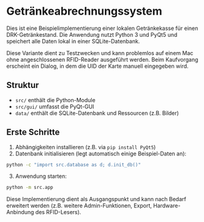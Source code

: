# Getränkeabrechnungssystem

Dies ist eine Beispielimplementierung einer lokalen Getränkekasse für einen DRK-Getränkestand.
Die Anwendung nutzt Python 3 und PyQt5 und speichert alle Daten lokal in einer SQLite-Datenbank.

Diese Variante dient zu Testzwecken und kann problemlos auf einem Mac ohne angeschlossenen RFID-Reader ausgeführt werden.
Beim Kaufvorgang erscheint ein Dialog, in dem die UID der Karte manuell eingegeben wird.

## Struktur

- `src/` enthält die Python-Module
- `src/gui/` umfasst die PyQt-GUI
- `data/` enthält die SQLite-Datenbank und Ressourcen (z.B. Bilder)

## Erste Schritte

1. Abhängigkeiten installieren (z.B. via `pip install PyQt5`)
2. Datenbank initialisieren (legt automatisch einige Beispiel-Daten an):

```bash
python -c "import src.database as d; d.init_db()"
```

3. Anwendung starten:

```bash
python -m src.app
```

Diese Implementierung dient als Ausgangspunkt und kann nach Bedarf erweitert werden (z.B. weitere Admin-Funktionen, Export, Hardware-Anbindung des RFID-Lesers).
